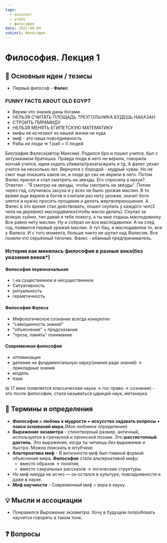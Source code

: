 ```yaml
---
tags:
  - конспект
  - учеба
  - философия
date: 2025-09-04
subject: Философия
---
```


# Философия. Лекция 1

## 📖 Основные идеи / тезисы
- Первый философ - **Фалес**

### FUNNY FACTS ABOUT OLD EGYPT
- Верим что знания даны богами
-  НЕЛЬЗЯ СЧИТАТЬ ПЛОЩАДЬ ТРЕУГОЛЬНИКА БУДЕШЬ НАКАЗАН
- СТРОИТЬ ПИРАМИДУ
- НЕЛЬЗЯ МЕНЯТЬ ЕГИПЕТСКУЮ МАТЕМАТИКУ
- мифы не исчезают из нашей жизни ни куда
- миф - это наша повседневность
- Рабы не люди => 1 раб = 0 людей

Биография Фалеса(автор Максим).
Родился бро и пошел учится, был с энтузиазмом братишка. Правда люди в него не верили, говорили кончай учится, идем ходить убивать\трахать\жрать и тд. А фалес уехал учится на несколько лет. Вернулся с бородой - мудрый чувак. Но не смог еще показать каков он, и люди до сих не верили в него. Потом Фалес присел и стал смотреть на звезды. Его спросила а нахуя?. Ответил - "Я смотрю на звезды, чтобы смотреть на звезды". Потом через год, случилась засуха и у всех не было урожая маслин. В то время еще верили в богов и считали раз нету урожая, значит боги злятся и нужно просить прощения и делать жертвоприношение. А Фалес в это время стал действовать, пошел скупать у каждого чел(3 чела на деревню) маслодавилки(чтобы масло делать). Скупал за всякую хуйню, тип давай я тебе помогу, а ты мне отдашь маслодовилку. Все равно нету маслин. Ну и собрал он все маслодавилки. А на след год, появился первый уражай маслин. А тут бац, а маслодавилки то, все у Фалеса. И с того момента, больше никто не шутил над Фалесом. Все поняли что серьёзный типочек. Фалес - ебанный предприниматель.

### История как менялась философия в разные века(без указания веков*)
#### Философия первоначальная
- \ на существенное и несущественное  
-  Ситуативность 
-  ритуальность 
-  герметичность
#### Философия Фалеса
- Мифологическое сознание всегда конкретно
- "самоценность знаний"
-  "объяснение" + предсказание
- "проза, память" понимание
#### Современная философия
 - оптимизация
 -  деление на фундаментальную науку(знания ради знаний) -> прикладные знания
 -  модель
 -  язык


(в 17 веке появляется классическая наука -> гос право -> сознание) - это после философии, стала называться царицей наук, метанаука

## 📝 Термины и определения
-  **Философия = любовь к мудрости + искусство задавать вопросы + поиск оснований мира.**(Мое любимое определение)
- **Выражение экзаметра** - стихотворный размер, античный, используется в греческой и латинской поэзии. Это **шестистопный дактиль**. Это выражение, когда ты читаешь без выражение и быстро. Можно поискать в ютубчеке.
- **Альтернатива миф** - В античности миф был главной формой объяснения мира. **Философия** стала альтернативой мифу: 
	- вместо образов → понятия,
    - вместо сакральных рассказов → логические структуры.
- Но миф никуда не исчез — он остался в культуре, повседневности и даже в науке.
- **Миф научности** - Современный миф = вера в науку.
## 💡 Мысли и ассоциации
- Понравился *Выражение экзаметра.* Хочу в будущем попробовать научится говорить в таком тоне.

## ❓ Вопросы
